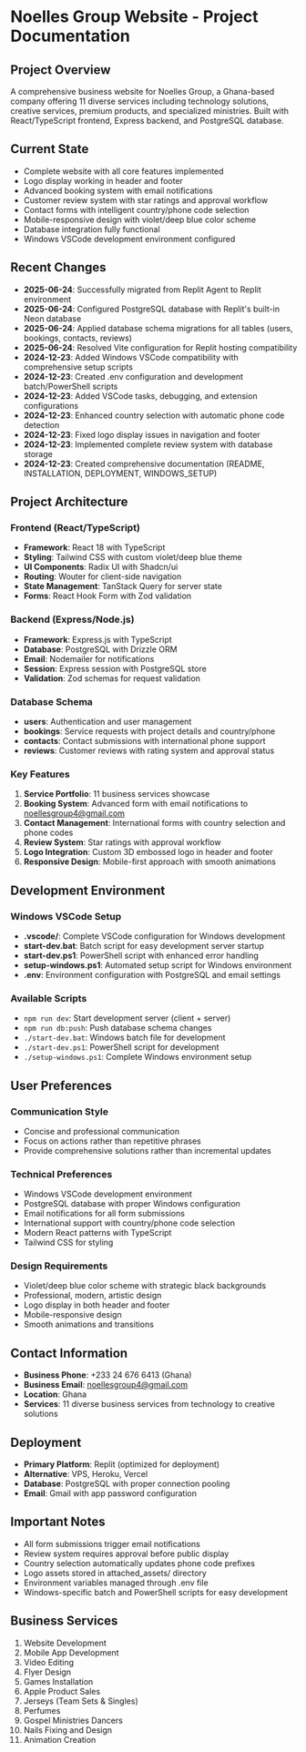# Noelles Group Website - Project Documentation

## Project Overview
A comprehensive business website for Noelles Group, a Ghana-based company offering 11 diverse services including technology solutions, creative services, premium products, and specialized ministries. Built with React/TypeScript frontend, Express backend, and PostgreSQL database.

## Current State
- Complete website with all core features implemented
- Logo display working in header and footer
- Advanced booking system with email notifications
- Customer review system with star ratings and approval workflow
- Contact forms with intelligent country/phone code selection
- Mobile-responsive design with violet/deep blue color scheme
- Database integration fully functional
- Windows VSCode development environment configured

## Recent Changes
- **2025-06-24**: Successfully migrated from Replit Agent to Replit environment
- **2025-06-24**: Configured PostgreSQL database with Replit's built-in Neon database
- **2025-06-24**: Applied database schema migrations for all tables (users, bookings, contacts, reviews)
- **2025-06-24**: Resolved Vite configuration for Replit hosting compatibility
- **2024-12-23**: Added Windows VSCode compatibility with comprehensive setup scripts
- **2024-12-23**: Created .env configuration and development batch/PowerShell scripts
- **2024-12-23**: Added VSCode tasks, debugging, and extension configurations
- **2024-12-23**: Enhanced country selection with automatic phone code detection
- **2024-12-23**: Fixed logo display issues in navigation and footer
- **2024-12-23**: Implemented complete review system with database storage
- **2024-12-23**: Created comprehensive documentation (README, INSTALLATION, DEPLOYMENT, WINDOWS_SETUP)

## Project Architecture

### Frontend (React/TypeScript)
- **Framework**: React 18 with TypeScript
- **Styling**: Tailwind CSS with custom violet/deep blue theme
- **UI Components**: Radix UI with Shadcn/ui
- **Routing**: Wouter for client-side navigation
- **State Management**: TanStack Query for server state
- **Forms**: React Hook Form with Zod validation

### Backend (Express/Node.js)
- **Framework**: Express.js with TypeScript
- **Database**: PostgreSQL with Drizzle ORM
- **Email**: Nodemailer for notifications
- **Session**: Express session with PostgreSQL store
- **Validation**: Zod schemas for request validation

### Database Schema
- **users**: Authentication and user management
- **bookings**: Service requests with project details and country/phone
- **contacts**: Contact submissions with international phone support
- **reviews**: Customer reviews with rating system and approval status

### Key Features
1. **Service Portfolio**: 11 business services showcase
2. **Booking System**: Advanced form with email notifications to noellesgroup4@gmail.com
3. **Contact Management**: International forms with country selection and phone codes
4. **Review System**: Star ratings with approval workflow
5. **Logo Integration**: Custom 3D embossed logo in header and footer
6. **Responsive Design**: Mobile-first approach with smooth animations

## Development Environment

### Windows VSCode Setup
- **.vscode/**: Complete VSCode configuration for Windows development
- **start-dev.bat**: Batch script for easy development server startup
- **start-dev.ps1**: PowerShell script with enhanced error handling
- **setup-windows.ps1**: Automated setup script for Windows environment
- **.env**: Environment configuration with PostgreSQL and email settings

### Available Scripts
- `npm run dev`: Start development server (client + server)
- `npm run db:push`: Push database schema changes
- `./start-dev.bat`: Windows batch file for development
- `./start-dev.ps1`: PowerShell script for development
- `./setup-windows.ps1`: Complete Windows environment setup

## User Preferences

### Communication Style
- Concise and professional communication
- Focus on actions rather than repetitive phrases
- Provide comprehensive solutions rather than incremental updates

### Technical Preferences
- Windows VSCode development environment
- PostgreSQL database with proper Windows configuration
- Email notifications for all form submissions
- International support with country/phone code selection
- Modern React patterns with TypeScript
- Tailwind CSS for styling

### Design Requirements
- Violet/deep blue color scheme with strategic black backgrounds
- Professional, modern, artistic design
- Logo display in both header and footer
- Mobile-responsive design
- Smooth animations and transitions

## Contact Information
- **Business Phone**: +233 24 676 6413 (Ghana)
- **Business Email**: noellesgroup4@gmail.com
- **Location**: Ghana
- **Services**: 11 diverse business services from technology to creative solutions

## Deployment
- **Primary Platform**: Replit (optimized for deployment)
- **Alternative**: VPS, Heroku, Vercel
- **Database**: PostgreSQL with proper connection pooling
- **Email**: Gmail with app password configuration

## Important Notes
- All form submissions trigger email notifications
- Review system requires approval before public display
- Country selection automatically updates phone code prefixes
- Logo assets stored in attached_assets/ directory
- Environment variables managed through .env file
- Windows-specific batch and PowerShell scripts for easy development

## Business Services
1. Website Development
2. Mobile App Development  
3. Video Editing
4. Flyer Design
5. Games Installation
6. Apple Product Sales
7. Jerseys (Team Sets & Singles)
8. Perfumes
9. Gospel Ministries Dancers
10. Nails Fixing and Design
11. Animation Creation